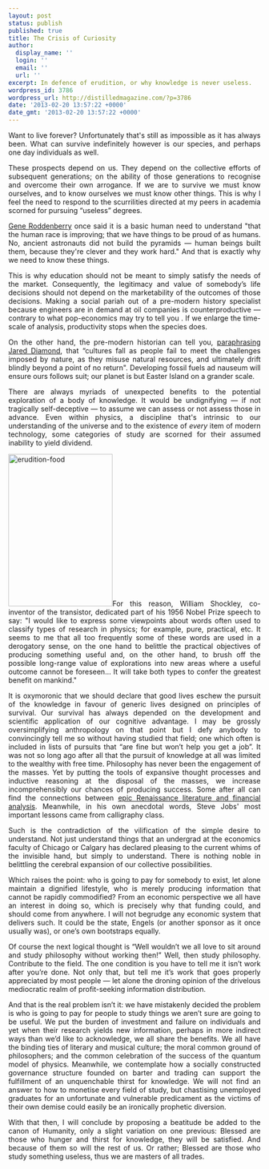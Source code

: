 ```yaml
---
layout: post
status: publish
published: true
title: The Crisis of Curiosity
author:
  display_name: ''
  login: ''
  email: ''
  url: ''
excerpt: In defence of erudition, or why knowledge is never useless.
wordpress_id: 3786
wordpress_url: http://distilledmagazine.com/?p=3786
date: '2013-02-20 13:57:22 +0000'
date_gmt: '2013-02-20 13:57:22 +0000'
---
```

<p style="text-align: justify;">Want to live forever? Unfortunately that's still as impossible as it has always been. What can survive indefinitely however is our species, and perhaps one day individuals as well.</p>
<p style="text-align: justify;">These prospects depend on us. They depend on the collective efforts of subsequent generations; on the ability of those generations to recognise and overcome their own arrogance. If we are to survive we must know ourselves, and to know ourselves we must know other things. This is why I feel the need to respond to the scurrilities directed at my peers in academia scorned for pursuing “useless” degrees.</p>
<p style="text-align: justify;"><a href="http://distilledmagazine.com/wp-content/uploads/2013/02/Gene_Roddenberry">Gene Roddenberry</a> once said it is a basic human need to understand "that the human race is improving; that we have things to be proud of as humans. No, ancient astronauts did not build the pyramids — human beings built them, because they're clever and they work hard." And that is exactly why we need to know these things.</p>
<p style="text-align: justify;">This is why education should not be meant to simply satisfy the needs of the market. Consequently, the legitimacy and value of somebody’s life decisions should not depend on the marketability of the outcomes of those decisions. Making a social pariah out of a pre-modern history specialist because engineers are in demand at oil companies is counterproductive — contrary to what pop-economics may try to tell you . If we enlarge the time-scale of analysis, productivity stops when the species does.</p>
<p style="text-align: justify;">On the other hand, the pre-modern historian can tell you, <a href="http://distilledmagazine.com/wp-content/uploads/2013/02/history-society">paraphrasing Jared Diamond</a>, that “cultures fall as people fail to meet the challenges imposed by nature, as they misuse natural resources, and ultimately drift blindly beyond a point of no return". Developing fossil fuels ad nauseum will ensure ours follows suit; our planet is but Easter Island on a grander scale.</p>
<p style="text-align: justify;">There are always myriads of unexpected benefits to the potential exploration of a body of knowledge. It would be undignifying — if not tragically self-deceptive — to assume we can assess or not assess those in advance. Even within physics, a discipline that's intrinsic to our understanding of the universe and to the existence of <em>every</em> item of modern technology, some categories of study are scorned for their assumed inability to yield dividend.</p>
<p style="text-align: justify;"><!--column--></p>
<p style="text-align: justify;"><a href="http://distilledmagazine.com/wp-content/uploads/2013/02/erudition-food.jpg"><img class=" wp-image-3789 alignleft" alt="erudition-food" src="http://distilledmagazine.com/wp-content/uploads/2013/02/erudition-food.jpg" width="208" height="304" /></a>For this reason, William Shockley, co-inventor of the transistor, dedicated part of his 1956 Nobel Prize speech to say: "I would like to express some viewpoints about words often used to classify types of research in physics; for example, pure, practical, etc. It seems to me that all too frequently some of these words are used in a derogatory sense, on the one hand to belittle the practical objectives of producing something useful and, on the other hand, to brush off the possible long-range value of explorations into new areas where a useful outcome cannot be foreseen... It will take both types to confer the greatest benefit on mankind."</p>
<p style="text-align: justify;">It is oxymoronic that we should declare that good lives eschew the pursuit of the knowledge in favour of generic lives designed on principles of survival. Our survival has always depended on the development and scientific application of our cognitive advantage. I may be grossly oversimplifying anthropology on that point but I defy anybody to convincingly tell me so without having studied that field; one which often is included in lists of pursuits that “are fine but won’t help you get a job”. It was not so long ago after all that the pursuit of knowledge at all was limited to the wealthy with free time. Philosophy has never been the engagement of the masses. Yet by putting the tools of expansive thought processes and inductive reasoning at the disposal of the masses, we increase incomprehensibly our chances of producing success. Some after all can find the connections between <a href="http://distilledmagazine.com/wp-content/uploads/2013/02/3">epic Renaissance literature and financial analysis</a>. Meanwhile, in his own anecdotal words, Steve Jobs' most important lessons came from calligraphy class.</p>
<p style="text-align: justify;">Such is the contradiction of the vilification of the simple desire to understand. Not just understand things that an undergrad at the economics faculty of Chicago or Calgary has declared pleasing to the current whims of the invisible hand, but simply to understand. There is nothing noble in belittling the cerebral expansion of our collective possibilities.</p>
<p style="text-align: justify;">Which raises the point: who is going to pay for somebody to exist, let alone maintain a dignified lifestyle, who is merely producing information that cannot be rapidly commodified? From an economic perspective we all have an interest in doing so, which is precisely why that funding could, and should come from anywhere. I will not begrudge any economic system that delivers such. It could be the state, Engels (or another sponsor as it once usually was), or one’s own bootstraps equally.</p>
<p style="text-align: justify;">Of course the next logical thought is “Well wouldn’t we all love to sit around and study philosophy without working then!” Well, then study philosophy. Contribute to the field. The one condition is you have to tell me it isn’t work after you’re done. Not only that, but tell me it’s work that goes properly appreciated by most people — let alone the droning opinion of the drivelous mediocratic realm of profit-seeking information distribution.</p>
<p style="text-align: justify;">And that is the real problem isn’t it: we have mistakenly decided the problem is who is going to pay for people to study things we aren’t sure are going to be useful. We put the burden of investment and failure on individuals and yet when their research yields new information, perhaps in more indirect ways than we’d like to acknowledge, we all share the benefits. We all have the binding ties of literary and musical culture; the moral common ground of philosophers; and the common celebration of the success of the quantum model of physics. Meanwhile, we contemplate how a socially constructed governance structure founded on barter and trading can support the fulfillment of an unquenchable thirst for knowledge. We will not find an answer to how to monetise every field of study, but chastising unemployed graduates for an unfortunate and vulnerable predicament as the victims of their own demise could easily be an ironically prophetic diversion.</p>
<p style="text-align: justify;">With that then, I will conclude by proposing a beatitude be added to the canon of Humanity, only a slight variation on one previous: Blessed are those who hunger and thirst for knowledge, they will be satisfied. And because of them so will the rest of us. Or rather; Blessed are those who study something useless, thus we are masters of all trades.</p>
